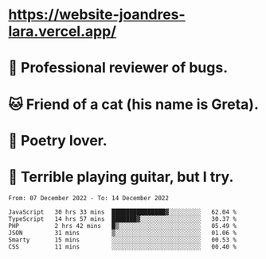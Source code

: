 # https://website-joandres-lara.vercel.app/
# 🐛 Professional reviewer of bugs.
# 🐱 Friend of a cat (his name is Greta).
# 📜 Poetry lover.
# 🎸 Terrible playing guitar, but I try.

<!--START_SECTION:waka-->

```text
From: 07 December 2022 - To: 14 December 2022

JavaScript   30 hrs 33 mins  ███████████████▓░░░░░░░░░   62.04 %
TypeScript   14 hrs 57 mins  ███████▓░░░░░░░░░░░░░░░░░   30.37 %
PHP          2 hrs 42 mins   █▒░░░░░░░░░░░░░░░░░░░░░░░   05.49 %
JSON         31 mins         ▒░░░░░░░░░░░░░░░░░░░░░░░░   01.06 %
Smarty       15 mins         ░░░░░░░░░░░░░░░░░░░░░░░░░   00.53 %
CSS          11 mins         ░░░░░░░░░░░░░░░░░░░░░░░░░   00.40 %
```

<!--END_SECTION:waka-->
